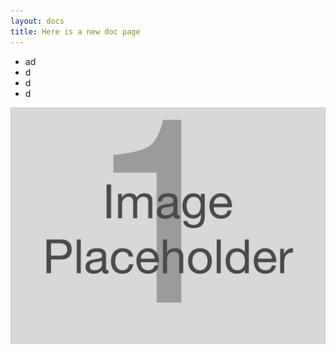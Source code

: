 ```yaml
---
layout: docs
title: Here is a new doc page
---
```

* ad
* d
* d
* d

![](/static/uploads/imageplaceholder1.png)
